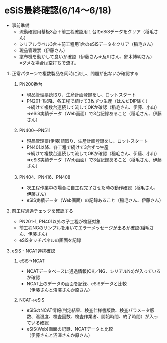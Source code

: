 # eSiS最終確認(6/14～6/18)					

* 事前準備				
  * 流動確認用基板3台＋前工程確認用１台のeSiSデータをクリア（稲毛さん）
  * シリアルラベル3台＋前工程用1台のeSiSデータをクリア（稲毛さん）			
  * 現品管理票（伊藤さん）			
  * 塗布機を動かして良いか確認（伊藤さん⇒及川さん、鈴木博明さん)			
    ※ダメな場合は空打ちで流す。			
					
1. 正常パターンで複数製品を同時に流し、問題が出ないか確認する				
					
   1. PN200番台			
      * 現品管理票読取り、生産計画登録をし、ロットスタート			
      * PN201-1以降、各工程で続けて3枚ずつ生産（はんだDIP除く）			
			⇒続けて複数台連続して流してOKか確認（稲毛さん、伊藤、小山）		
			⇒eSiS実績データ（Web画面）で3台記録あること（稲毛さん、伊藤さん）		
					
   1. PN400～PN511			
      * 現品管理票(伊藤)読取り、生産計画登録をし、ロットスタート			
      * PN401以降、各工程で続けて3台ずつ生産			
            ⇒続けて複数台連続して流してOKか確認（稲毛さん、伊藤、小山）		
            ⇒eSiS実績データ（Web画面）で3台記録あること（稲毛さん、伊藤さん）		
					
   1. PN404、PN416、PN408			
      * 次工程作業中の場合に自工程完了させた時の動作確認（稲毛さん、伊藤さん）			
      * eSiS実績データ（Web画面）の記録あること（稲毛さん、伊藤さん）			
					
1. 前工程通過チェックを確認する				
   * PN201-1, PN401以外の子工程が検証対象			
   * 前工程NGのサンプルを用いてエラーメッセージが出るか確認(稲毛さん、伊藤さん)			
   * eSiSタッチパネルの画面を記録			
					
1. eSiS - NCAT連携確認				
   1. eSiS→NCAT			
      * NCATデータベースに通過情報(OK／NG、シリアルNo)が入っているか確認			
      * NCAT上のデータの画面を記録、eSiSデータと比較			
        （伊藤さんと沼澤さんか原さん）			
					
   1. NCAT→eSiS			
      * eSiSのNCAT情報(判定結果、検査仕様書版数、検査パラメータ版数、温湿度、検査回数、検査作業者、開始時間、終了時間）が入っている確認			
      * eSiS(Web)画面の記録、NCATデータと比較			
        （伊藤さんと沼澤さんか原さん）			
